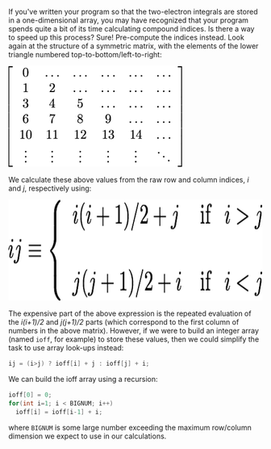 If you've written your program so that the two-electron integrals are stored in a one-dimensional array, you may have recognized that your program spends quite a bit of its time calculating compound indices.  Is there a way to speed up this process?  Sure!  Pre-compute the indices instead.  Look again at the structure of a symmetric matrix, with the elements of the lower triangle numbered top-to-bottom/left-to-right:

<img src="../figures/lower-triang-numbered-matrix2.png" height="200">

We calculate these above values from the raw row and column indices, *i* and *j*, respectively using:

<img src="../figures/ioff-compound-index2.png" height="200">

The expensive part of the above expression is the repeated evaluation of the *i(i+1)/2* and *j(j+1)/2* parts (which correspond to the first column of numbers in the above matrix).  However, if we were to build an integer array (named `ioff`, for example) to store these values, then we could simplify the task to use array look-ups instead:
```c++
ij = (i>j) ? ioff[i] + j : ioff[j] + i;
```

We can build the ioff array using a recursion:
```c++
ioff[0] = 0;
for(int i=1; i < BIGNUM; i++)
  ioff[i] = ioff[i-1] + i;
```
where `BIGNUM` is some large number exceeding the maximum row/column dimension we expect to use in our calculations.
